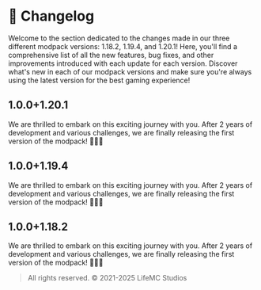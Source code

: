 # 📃 Changelog

Welcome to the section dedicated to the changes made in our three different modpack versions: 1.18.2, 1.19.4, and 1.20.1! Here, you'll find a comprehensive list of all the new features, bug fixes, and other improvements introduced with each update for each version. Discover what's new in each of our modpack versions and make sure you're always using the latest version for the best gaming experience!

## 1.0.0+1.20.1

We are thrilled to embark on this exciting journey with you. After 2 years of development and various challenges, we are finally releasing the first version of the modpack! 🚀🎉😃

## 1.0.0+1.19.4

We are thrilled to embark on this exciting journey with you. After 2 years of development and various challenges, we are finally releasing the first version of the modpack! 🚀🎉😃

## 1.0.0+1.18.2

We are thrilled to embark on this exciting journey with you. After 2 years of development and various challenges, we are finally releasing the first version of the modpack! 🚀🎉😃

> All rights reserved. © 2021-2025 LifeMC Studios
